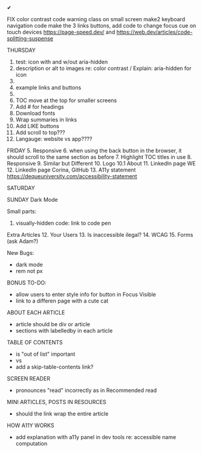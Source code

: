 <span className="pink-text bold">&#x2714; </span> 

FIX
color contrast code
warning class on small screen 
make2 keyboard navigation code
make the 3 links buttons, add code to change focus cue on touch devices
https://page-speed.dev/ and https://web.dev/articles/code-splitting-suspense

THURSDAY

1. test: icon with and w/out aria-hidden
2. description or alt to images re: color contrast / Explain: aria-hidden for icon
3. 
4. example links and buttons
5. 
6. TOC move at the top for smaller screens
7. Add # for headings
8. Download fonts
9. Wrap summaries in links
10. Add LIKE buttons
11. Add scroll to top???
12. Langauge: website vs app????

FRIDAY
5. Responsive
6. when using the back button in the browser, it should scroll to the same section as before
7. Highlight TOC titles in use
8. Responsive
9. Similar but Different
10. Logo
10.1 About 
11. LinkedIn page WE
12. LinkedIn page Corina, GitHub
13. A11y statement https://dequeuniversity.com/accessibility-statement


SATURDAY

SUNDAY
Dark Mode

Small parts:
1. visually-hidden code: link to code pen

Extra Articles
12. Your Users
13. Is inaccessible ilegal?
14. WCAG
15. Forms (ask Adam?)

New Bugs:
- dark mode
- rem not px

BONUS TO-DO:
- allow users to enter style info for button in Focus Visible
- link to a differen page with a cute cat


ABOUT EACH ARTICLE
- article should be div or article
- sections with labelledby in each article

TABLE OF CONTENTS
- is "out of list" important
- <a> vs <Link>
- add a skip-table-contents link?


SCREEN READER 
- pronounces "read" incorrectly as in Recommended read

MINI ARTICLES, POSTS IN RESOURCES
- should the link wrap the entire article

HOW A11Y WORKS
- add explanation with a11y panel in dev tools re: accessible name computation


